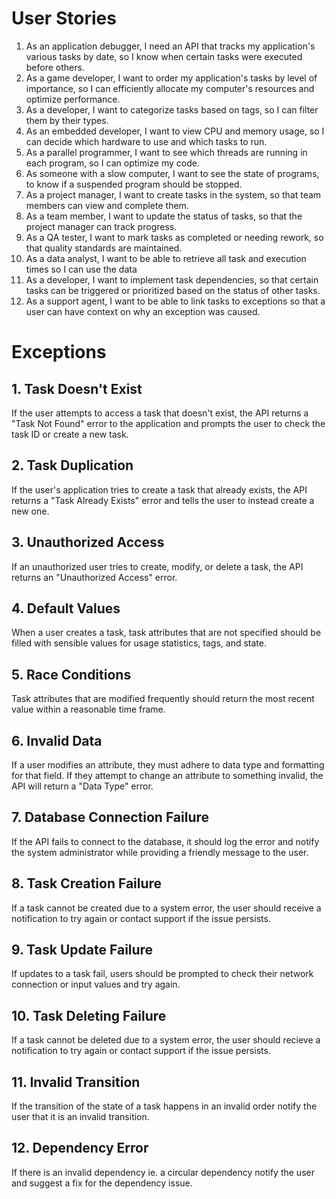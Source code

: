# User Stories
1. As an application debugger, I need an API that tracks my application's various tasks by date, so I know when certain tasks were executed before others.
2. As a game developer, I want to order my application's tasks by level of importance, so I can efficiently allocate my computer's resources and optimize performance.
3. As a developer, I want to categorize tasks based on tags, so I can filter them by their types.
4. As an embedded developer, I want to view CPU and memory usage, so I can decide which hardware to use and which tasks to run.
5. As a parallel programmer, I want to see which threads are running in each program, so I can optimize my code.
6. As someone with a slow computer, I want to see the state of programs, to know if a suspended program should be stopped.
7. As a project manager, I want to create tasks in the system, so that team members can view and complete them.
8. As a team member, I want to update the status of tasks, so that the project manager can track progress.
9. As a QA tester, I want to mark tasks as completed or needing rework, so that quality standards are maintained.
10. As a data analyst, I want to be able to retrieve all task and execution times so I can use the data
11. As a developer, I want to implement task dependencies, so that certain tasks can be triggered or prioritized based on the status of other tasks.
12. As a support agent, I want to be able to link tasks to exceptions so that a user can have context on why an exception was caused.

# Exceptions
## 1. Task Doesn't Exist
If the user attempts to access a task that doesn't exist, the API returns a "Task Not Found" error to the application and prompts the user to check the task ID or create a new task.
## 2. Task Duplication 
If the user's application tries to create a task that already exists, the API returns a "Task Already Exists" error and tells the user to instead create a new one.
## 3. Unauthorized Access
If an unauthorized user tries to create, modify, or delete a task, the API returns an "Unauthorized Access" error.
## 4. Default Values
When a user creates a task, task attributes that are not specified should be filled with sensible values for usage statistics, tags, and state.
## 5. Race Conditions
Task attributes that are modified frequently should return the most recent value within a reasonable time frame.
## 6. Invalid Data
If a user modifies an attribute, they must adhere to data type and formatting for that field. If they attempt to change an attribute to something invalid, the API will return a "Data Type" error.
## 7. Database Connection Failure
If the API fails to connect to the database, it should log the error and notify the system administrator while providing a friendly message to the user.
## 8. Task Creation Failure
If a task cannot be created due to a system error, the user should receive a notification to try again or contact support if the issue persists.
## 9. Task Update Failure
If updates to a task fail, users should be prompted to check their network connection or input values and try again.
## 10. Task Deleting Failure
If a task cannot be deleted due to a system error, the user should recieve a notification to try again or contact support if the issue persists.
## 11. Invalid Transition
If the transition of the state of a task happens in an invalid order notify the user that it is an invalid transition.
## 12. Dependency Error
If there is an invalid dependency ie. a circular dependency notify the user and suggest a fix for the dependency issue.
